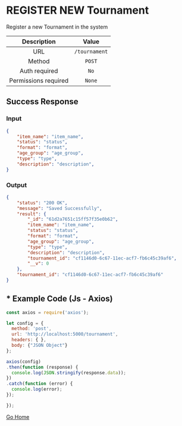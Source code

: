# REGISTER NEW Tournament

Register a new Tournament in the system

|     Description      |     Value     |
| :------------------: | :-----------: |
|         URL          | `/tournament` |
|        Method        |    `POST`     |
|    Auth required     |     `No`      |
| Permissions required |    `None`     |

## Success Response

### Input

```json
{
    "item_name": "item_name",
    "status": "status",
    "format": "format",
    "age_group": "age_group",
    "type": "type",
    "description": "description",
}
```

### Output

```json
{
    "status": "200 OK",
    "message": "Saved Successfully",
    "result": {
        "_id": "61d2a7651c15ff57f35e0b62",
        "item_name": "item_name",
        "status": "status",
        "format": "format",
        "age_group": "age_group",
        "type": "type",
        "description": "description",
        "tournament_id": "cf1146d0-6c67-11ec-acf7-fb6c45c39af6",
        "__v": 0
    },
    "tournament_id": "cf1146d0-6c67-11ec-acf7-fb6c45c39af6"
}
```

## * Example Code (Js - Axios)

```js
const axios = require('axios');

let config = {
  method: 'post',
  url: 'http://localhost:5000/tournament',
  headers: { },
  body: {"JSON Object"}
};

axios(config)
.then(function (response) {
  console.log(JSON.stringify(response.data));
})
.catch(function (error) {
  console.log(error);
});

});
```

[Go Home](../README.md)
